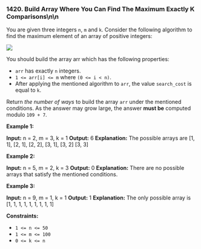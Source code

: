 ### 1420\. Build Array Where You Can Find The Maximum Exactly K Comparisons\n\n
You are given three integers `n`, `m` and `k`. Consider the following algorithm to find the maximum element of an array of positive integers:

![](https://assets.leetcode.com/uploads/2020/04/02/e.png)

You should build the array arr which has the following properties:

*   `arr` has exactly `n` integers.
*   `1 <= arr[i] <= m` where `(0 <= i < n)`.
*   After applying the mentioned algorithm to `arr`, the value `search_cost` is equal to `k`.

Return _the number of ways_ to build the array `arr` under the mentioned conditions. As the answer may grow large, the answer **must be** computed modulo `109 + 7`.

**Example 1:**

**Input:** n = 2, m = 3, k = 1
**Output:** 6
**Explanation:** The possible arrays are \[1, 1\], \[2, 1\], \[2, 2\], \[3, 1\], \[3, 2\] \[3, 3\]

**Example 2:**

**Input:** n = 5, m = 2, k = 3
**Output:** 0
**Explanation:** There are no possible arrays that satisfy the mentioned conditions.

**Example 3:**

**Input:** n = 9, m = 1, k = 1
**Output:** 1
**Explanation:** The only possible array is \[1, 1, 1, 1, 1, 1, 1, 1, 1\]

**Constraints:**

*   `1 <= n <= 50`
*   `1 <= m <= 100`
*   `0 <= k <= n`